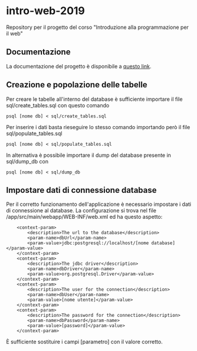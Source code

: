 # intro-web-2019
Repository per il progetto del corso "Introduzione alla programmazione per il web"

## Documentazione
La documentazione del progetto è disponibile a [questo link](https://docs.google.com/document/d/1Fa3DuwpcoFoz8SzSYSbgl9fuGLV4APD07iAmDPsJSa8/edit?usp=sharing).

## Creazione e popolazione delle tabelle
Per creare le tabelle all'interno del database è sufficiente importare il file sql/create_tables.sql con questo comando
```
psql [nome db] < sql/create_tables.sql
```
Per inserire i dati basta rieseguire lo stesso comando importando però il file sql/populate_tables.sql
```
psql [nome db] < sql/populate_tables.sql
```

In alternativa è possibile importare il dump del database presente in sql/dump_db con
```
psql [nome db] < sql/dump_db
```

## Impostare dati di connessione database
Per il corretto funzionamento dell'applicazione è necessario impostare i dati di connessione al database. La configurazione si trova nel file /app/src/main/webapp/WEB-INF/web.xml ed ha questo aspetto:
```
    <context-param>
        <description>The url to the database</description>
        <param-name>dbUrl</param-name>
        <param-value>jdbc:postgresql://localhost/[nome database]</param-value>
    </context-param>
    <context-param>
        <description>The jdbc driver</description>
        <param-name>dbDriver</param-name>
        <param-value>org.postgresql.Driver</param-value>
    </context-param>
    <context-param>
        <description>The user for the connection</description>
        <param-name>dbUser</param-name>
        <param-value>[nome utente]</param-value>
    </context-param>
    <context-param>
        <description>The password for the connection</description>
        <param-name>dbPassword</param-name>
        <param-value>[password]</param-value>
    </context-param>
```
È sufficiente sostituire i campi [parametro] con il valore corretto.
